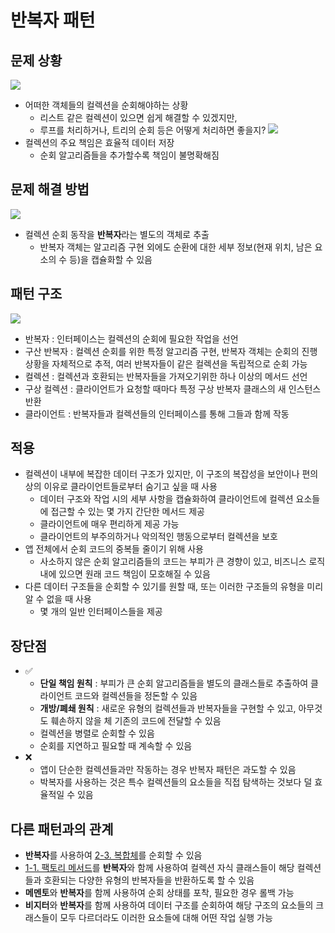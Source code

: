 # 반복자 패턴
## 문제 상황
![](https://refactoring.guru/images/patterns/diagrams/iterator/problem1.png)
- 어떠한 객체들의 컬렉션을 순회해야하는 상황
	- 리스트 같은 컬렉션이 있으면 쉽게 해결할 수 있겠지만, 
	- 루프를 처리하거나, 트리의 순회 등은 어떻게 처리하면 좋을지?
![](https://refactoring.guru/images/patterns/diagrams/iterator/problem2.png)
- 컬렉션의 주요 책임은 효율적 데이터 저장
	- 순회 알고리즘들을 추가할수록 책임이 불명확해짐

## 문제 해결 방법
![](https://refactoring.guru/images/patterns/diagrams/iterator/solution1.png)
- 컬렉션 순회 동작을 **반복자**라는 별도의 객체로 추출
	- 반복자 객체는 알고리즘 구현 외에도 순환에 대한 세부 정보(현재 위치, 남은 요소의 수 등)을 캡슐화할 수 있음

## 패턴 구조
![](https://refactoring.guru/images/patterns/diagrams/iterator/structure.png)
- 반복자 : 인터페이스는 컬렉션의 순회에 필요한 작업을 선언
- 구산 반복자 : 컬렉션 순회를 위한 특정 알고리즘 구현, 반복자 객체는 순회의 진행 상황을 자체적으로 추적, 여러 반복자들이 같은 컬렉션을 독립적으로 순회 가능
- 컬렉션 : 컬렉션과 호환되는 반복자들을 가져오기위한 하나 이상의 메서드 선언
- 구상 컬렉션 : 클라이언트가 요청할 때마다 특정 구상 반복자 클래스의 새 인스턴스 반환
- 클라이언트 : 반복자들과 컬렉션들의 인터페이스를 통해 그들과 함께 작동

## 적용
- 컬렉션이 내부에 복잡한 데이터 구조가 있지만, 이 구조의 복잡성을 보안이나 편의상의 이유로 클라이언트들로부터 숨기고 싶을 때 사용
	- 데이터 구조와 작업 시의 세부 사항을 캡슐화하여 클라이언트에 컬렉션 요소들에 접근할 수 있는 몇 가지 간단한 메서드 제공
	- 클라이언트에 매우 편리하게 제공 가능
	- 클라이언트의 부주의하거나 악의적인 행동으로부터 컬렉션을 보호
- 앱 전체에서 순회 코드의 중복들 줄이기 위해 사용
	- 사소하지 않은 순회 알고리즘들의 코드는 부피가 큰 경향이 있고, 비즈니스 로직 내에 있으면 원래 코드 책임이 모호해질 수 있음
- 다른 데이터 구조들을 순회할 수 있기를 원할 때, 또는 이러한 구조들의 유형을 미리 알 수 없을 때 사용
	- 몇 개의 일반 인터페이스들을 제공

## 장단점
- ✅
	- **단일 책임 원칙** : 부피가 큰 순회 알고리즘들을 별도의 클래스들로 추출하여 클라이언트 코드와 컬렉션들을 정돈할 수 있음
	- **개방/폐쇄 원칙** : 새로운 유형의 컬렉션들과 반복자들을 구현할 수 있고, 아무것도 훼손하지 않을 체 기존의 코드에 전달할 수 있음
	- 컬렉션을 병렬로 순회할 수 있음
	- 순회를 지연하고 필요할 때 계속할 수 있음
- ❌
	- 앱이 단순한 컬렉션들과만 작동하는 경우 반복자 패턴은 과도할 수 있음
	- 박복자를 사용하는 것은 특수 컬렉션들의 요소들을 직접 탐색하는 것보다 덜 효율적일 수 있음

## 다른 패턴과의 관계
- **반복자**를 사용하여 [2-3. 복합체](../2.%20구조%20패턴/2-3.%20복합체.md)를 순회할 수 있음
- [1-1. 팩토리 메서드](../1.%20생성%20패턴/1-1.%20팩토리%20메서드.md)를 **반복자**와 함께 사용하여 컬렉션 자식 클래스들이 해당 컬렉션들과 호환되는 다양한 유형의 반복자들을 반환하도록 할 수 있음
- **메멘토**와 **반복자**를 함께 사용하여 순회 상태를 포착, 필요한 경우 롤백 가능
- **비지터**와 **반복자**를 함께 사용하여 데이터 구조를 순회하여 해당 구조의 요소들의 크래스들이 모두 다르더라도 이러한 요소들에 대해 어떤 작업 실행 가능
